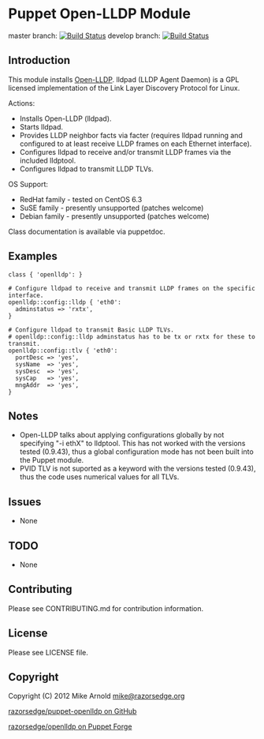 Puppet Open-LLDP Module
=======================

master branch: [![Build Status](https://secure.travis-ci.org/razorsedge/puppet-openlldp.png?branch=master)](http://travis-ci.org/razorsedge/puppet-openlldp)
develop branch: [![Build Status](https://secure.travis-ci.org/razorsedge/puppet-openlldp.png?branch=develop)](http://travis-ci.org/razorsedge/puppet-openlldp)

Introduction
------------

This module installs [Open-LLDP](http://www.open-lldp.org/).  lldpad (LLDP Agent Daemon) is a GPL licensed implementation of the Link Layer Discovery Protocol for Linux.

Actions:

* Installs Open-LLDP (lldpad).
* Starts lldpad.
* Provides LLDP neighbor facts via facter (requires lldpad running and configured to at least receive LLDP frames on each Ethernet interface).
* Configures lldpad to receive and/or transmit LLDP frames via the included lldptool.
* Configures lldpad to transmit LLDP TLVs.

OS Support:

* RedHat family - tested on CentOS 6.3
* SuSE family   - presently unsupported (patches welcome)
* Debian family - presently unsupported (patches welcome)

Class documentation is available via puppetdoc.

Examples
--------

```puppet
class { 'openlldp': }

# Configure lldpad to receive and transmit LLDP frames on the specific interface.
openlldp::config::lldp { 'eth0':
  adminstatus => 'rxtx',
}

# Configure lldpad to transmit Basic LLDP TLVs.
# openlldp::config::lldp adminstatus has to be tx or rxtx for these to transmit.
openlldp::config::tlv { 'eth0':
  portDesc => 'yes',
  sysName  => 'yes',
  sysDesc  => 'yes',
  sysCap   => 'yes',
  mngAddr  => 'yes',
}
```

Notes
-----

* Open-LLDP talks about applying configurations globally by not specifying "-i ethX" to lldptool. This has not worked with the versions tested (0.9.43), thus a global configuration mode has not been built into the Puppet module.
* PVID TLV is not suported as a keyword with the versions tested (0.9.43), thus the code uses numerical values for all TLVs.

Issues
------

* None

TODO
----

* None

Contributing
------------

Please see CONTRIBUTING.md for contribution information.

License
-------

Please see LICENSE file.

Copyright
---------

Copyright (C) 2012 Mike Arnold <mike@razorsedge.org>

[razorsedge/puppet-openlldp on GitHub](https://github.com/razorsedge/puppet-openlldp)

[razorsedge/openlldp on Puppet Forge](http://forge.puppetlabs.com/razorsedge/openlldp)

